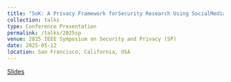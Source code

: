 ```yaml
---
title: "SoK: A Privacy Framework forSecurity Research Using SocialMedia Data"
collection: talks
type: Conference Presentation
permalink: /talks/2025sp
venue: 2025 IEEE Symposium on Security and Privacy (SP)
date: 2025-05-12
location: San Francisco, California, USA
---
```


[Slides](https://kylebeadle.com/files/2025-sp-slides)
